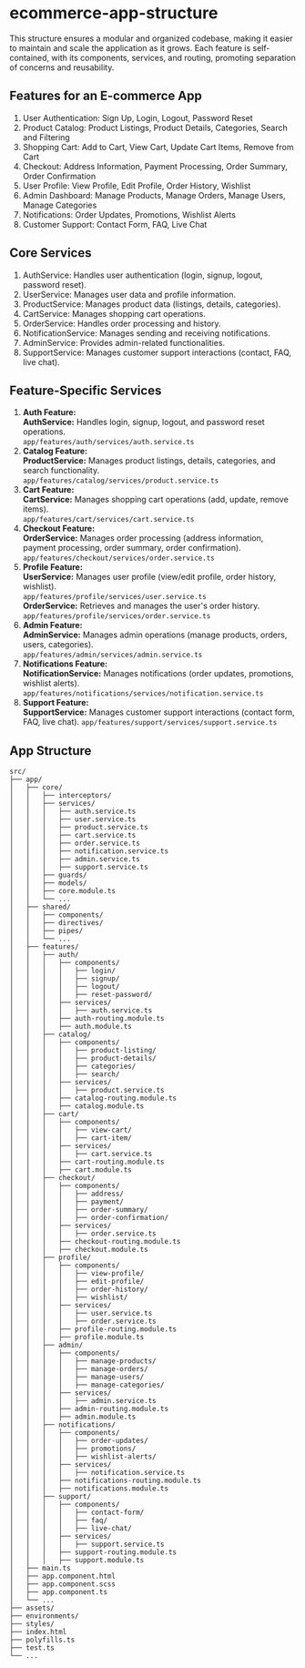 # ecommerce-app-structure
This structure ensures a modular and organized codebase, making it easier to maintain and scale the application as it grows. Each feature is self-contained, with its components, services, and routing, promoting separation of concerns and reusability.

## Features for an E-commerce App
1. User Authentication: Sign Up, Login, Logout, Password Reset
2. Product Catalog: Product Listings, Product Details, Categories, Search and Filtering
3. Shopping Cart: Add to Cart, View Cart, Update Cart Items, Remove from Cart
4. Checkout: Address Information, Payment Processing, Order Summary, Order Confirmation
5. User Profile: View Profile, Edit Profile, Order History, Wishlist
6. Admin Dashboard: Manage Products, Manage Orders, Manage Users, Manage Categories
7. Notifications: Order Updates, Promotions, Wishlist Alerts
8. Customer Support: Contact Form, FAQ, Live Chat

## Core Services
1. AuthService: Handles user authentication (login, signup, logout, password reset).
2. UserService: Manages user data and profile information.
3. ProductService: Manages product data (listings, details, categories).
4. CartService: Manages shopping cart operations.
5. OrderService: Handles order processing and history.
6. NotificationService: Manages sending and receiving notifications.
7. AdminService: Provides admin-related functionalities.
8. SupportService: Manages customer support interactions (contact, FAQ, live chat).

## Feature-Specific Services
1. **Auth Feature:**  
   **AuthService:** Handles login, signup, logout, and password reset operations.  
   ```app/features/auth/services/auth.service.ts```
2. **Catalog Feature:**  
   **ProductService:** Manages product listings, details, categories, and search functionality.
   ```app/features/catalog/services/product.service.ts```
3. **Cart Feature:**  
   **CartService:** Manages shopping cart operations (add, update, remove items).  
   ```app/features/cart/services/cart.service.ts```
4. **Checkout Feature:**  
   **OrderService:** Manages order processing (address information, payment processing, order summary, order confirmation).  
   ```app/features/checkout/services/order.service.ts```
5. **Profile Feature:**  
   **UserService:** Manages user profile (view/edit profile, order history, wishlist).  
   ```app/features/profile/services/user.service.ts```  
   **OrderService:** Retrieves and manages the user's order history.  
   ```app/features/profile/services/order.service.ts```
6. **Admin Feature:**  
   **AdminService:** Manages admin operations (manage products, orders, users, categories).  
   ```app/features/admin/services/admin.service.ts```
7. **Notifications Feature:**  
   **NotificationService:** Manages notifications (order updates, promotions, wishlist alerts).
   ```app/features/notifications/services/notification.service.ts```
8. **Support Feature:**  
   **SupportService:** Manages customer support interactions (contact form, FAQ, live chat).
   ```app/features/support/services/support.service.ts```

## App Structure
```
src/
├── app/
│   ├── core/
│   │   ├── interceptors/
│   │   ├── services/
│   │   │   ├── auth.service.ts
│   │   │   ├── user.service.ts
│   │   │   ├── product.service.ts
│   │   │   ├── cart.service.ts
│   │   │   ├── order.service.ts
│   │   │   ├── notification.service.ts
│   │   │   ├── admin.service.ts
│   │   │   ├── support.service.ts
│   │   ├── guards/
│   │   ├── models/
│   │   ├── core.module.ts
│   │   └── ...
│   ├── shared/
│   │   ├── components/
│   │   ├── directives/
│   │   ├── pipes/
│   │   └── ...
│   ├── features/
│   │   ├── auth/
│   │   │   ├── components/
│   │   │   │   ├── login/
│   │   │   │   ├── signup/
│   │   │   │   ├── logout/
│   │   │   │   ├── reset-password/
│   │   │   ├── services/
│   │   │   │   ├── auth.service.ts
│   │   │   ├── auth-routing.module.ts
│   │   │   ├── auth.module.ts
│   │   ├── catalog/
│   │   │   ├── components/
│   │   │   │   ├── product-listing/
│   │   │   │   ├── product-details/
│   │   │   │   ├── categories/
│   │   │   │   ├── search/
│   │   │   ├── services/
│   │   │   │   ├── product.service.ts
│   │   │   ├── catalog-routing.module.ts
│   │   │   ├── catalog.module.ts
│   │   ├── cart/
│   │   │   ├── components/
│   │   │   │   ├── view-cart/
│   │   │   │   ├── cart-item/
│   │   │   ├── services/
│   │   │   │   ├── cart.service.ts
│   │   │   ├── cart-routing.module.ts
│   │   │   ├── cart.module.ts
│   │   ├── checkout/
│   │   │   ├── components/
│   │   │   │   ├── address/
│   │   │   │   ├── payment/
│   │   │   │   ├── order-summary/
│   │   │   │   ├── order-confirmation/
│   │   │   ├── services/
│   │   │   │   ├── order.service.ts
│   │   │   ├── checkout-routing.module.ts
│   │   │   ├── checkout.module.ts
│   │   ├── profile/
│   │   │   ├── components/
│   │   │   │   ├── view-profile/
│   │   │   │   ├── edit-profile/
│   │   │   │   ├── order-history/
│   │   │   │   ├── wishlist/
│   │   │   ├── services/
│   │   │   │   ├── user.service.ts
│   │   │   │   ├── order.service.ts
│   │   │   ├── profile-routing.module.ts
│   │   │   ├── profile.module.ts
│   │   ├── admin/
│   │   │   ├── components/
│   │   │   │   ├── manage-products/
│   │   │   │   ├── manage-orders/
│   │   │   │   ├── manage-users/
│   │   │   │   ├── manage-categories/
│   │   │   ├── services/
│   │   │   │   ├── admin.service.ts
│   │   │   ├── admin-routing.module.ts
│   │   │   ├── admin.module.ts
│   │   ├── notifications/
│   │   │   ├── components/
│   │   │   │   ├── order-updates/
│   │   │   │   ├── promotions/
│   │   │   │   ├── wishlist-alerts/
│   │   │   ├── services/
│   │   │   │   ├── notification.service.ts
│   │   │   ├── notifications-routing.module.ts
│   │   │   ├── notifications.module.ts
│   │   ├── support/
│   │   │   ├── components/
│   │   │   │   ├── contact-form/
│   │   │   │   ├── faq/
│   │   │   │   ├── live-chat/
│   │   │   ├── services/
│   │   │   │   ├── support.service.ts
│   │   │   ├── support-routing.module.ts
│   │   │   ├── support.module.ts
│   ├── main.ts
│   ├── app.component.html
│   ├── app.component.scss
│   ├── app.component.ts
│   └── ...
├── assets/
├── environments/
├── styles/
├── index.html
├── polyfills.ts
├── test.ts
└── ...

```
